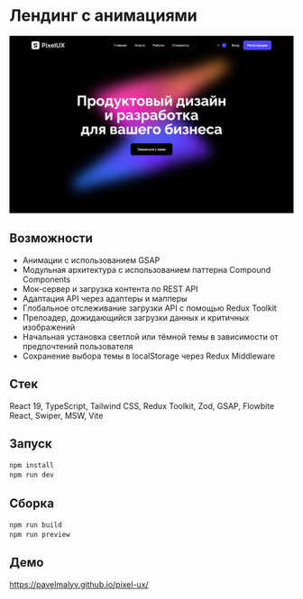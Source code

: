 # Лендинг с анимациями

![Демонстрация интерфейса](assets/demo.png)

## Возможности

- Анимации с использованием GSAP
- Модульная архитектура с использованием паттерна Compound Components
- Мок-сервер и загрузка контента по REST API
- Адаптация API через адаптеры и мапперы
- Глобальное отслеживание загрузки API с помощью Redux Toolkit
- Прелоадер, дожидающийся загрузки данных и критичных изображений
- Начальная установка светлой или тёмной темы в зависимости от предпочтений пользователя
- Сохранение выбора темы в localStorage через Redux Middleware

## Стек

React 19, TypeScript, Tailwind CSS, Redux Toolkit, Zod, GSAP, Flowbite React, Swiper, MSW, Vite

## Запуск

```bash
npm install
npm run dev
```

## Сборка

```bash
npm run build
npm run preview
```

## Демо

https://pavelmalyv.github.io/pixel-ux/
